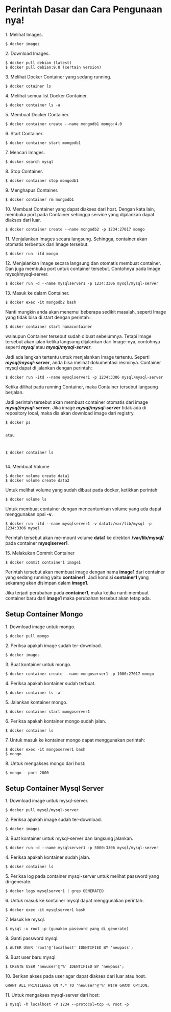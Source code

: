 
# Perintah Dasar dan Cara Pengunaan nya!
<p>1. Melihat Images.</p>
<pre class="wp-block-code"><code class="">$ docker images</code></pre>

<p>2. Download Images.</p>
<pre class="wp-block-code"><code class="">$ docker pull debian (latest)
$ docker pull debian:9.8 (certain version)</code></pre>

<p>3. Melihat Docker Container yang sedang running.</p>
<pre class="wp-block-code"><code class="">$ docker cotainer ls</code></pre>

<p>4. Melihat semua list Docker Container.</p>
<pre class="wp-block-code"><code class="">$ docker container ls -a</code></pre>

<p>5. Membuat Docker Container.</p>
<pre class="wp-block-code"><code class="">$ docker container create --name mongodb1 mongo:4.0</code></pre>

<p>6. Start Container.</p>
<pre class="wp-block-code"><code class="">$ docker container start mongodb1</code></pre>

<p>7. Mencari Images.</p>
<pre class="wp-block-code"><code class="">$ docker search mysql</code></pre>

<p>8. Stop Container.</p>
<pre class="wp-block-code"><code class="">$ docker container stop mongodb1</code></pre>

<p>9. Menghapus Container.</p>
<pre class="wp-block-code"><code class="">$ docker container rm mongodb1</code></pre>

<p>10. Membuat Container yang dapat diakses dari host. Dengan kata lain, membuka port pada Container sehingga service yang dijalankan dapat diakses dari luar.</p>
<pre class="wp-block-code"><code class="">$ docker container create --name mongodb2 -p 1234:27017 mongo</code></pre>

<p>11. Menjalankan Images secara langsung. Sehingga, container akan otomatis terbentuk dari Image tersebut.</p>
<pre class="wp-block-code"><code class="">$ docker run -itd mongo</code></pre>

<p>12. Menjalankan Image secara langsung dan otomatis membuat container. Dan juga membuka port untuk container tersebut. Contohnya pada Image mysql/mysql-server.</p>
<pre class="wp-block-code"><code class="">$ docker run -d --name mysqlserver1 -p 1234:3306 mysql/mysql-server</code></pre>

<p>13. Masuk ke dalam Container.</p>
<pre class="wp-block-code"><code class="">$ docker exec -it mongodb2 bash</code></pre>
<p>Nanti mungkin anda akan menemui beberapa sedikit masalah, seperti Image yang tidak bisa di start dengan perintah<code>:</code></p>
<pre class="wp-block-code"><code class="">$ docker container start namacontainer</code></pre>

<p>walaupun Container tersebut sudah dibuat sebelumnya. Tetapi Image tersebut akan jalan ketika langsung dijalankan dari Image-nya, contohnya seperti <strong><em>mysql</em></strong> atau <strong><em>mysql/mysql-server</em></strong>. </p>

<p>Jadi ada langkah tertentu untuk menjalankan Image tertentu. Seperti <strong><em>mysql/mysql-server</em></strong>, anda bisa melihat dokumentasi resminya. Container mysql dapat di jalankan dengan perintah<code>:</code></p>

<pre class="wp-block-code"><code class="">$ docker run -itd --name mysqlserver1 -p 1234:3306 mysql/mysql-server</code></pre>
<p>Ketika dilihat pada running Container, maka Container tersebut langsung berjalan. </p>
<p>Jadi perintah tersebut akan membuat container otomatis dari image <strong><em>mysql/mysql-server</em></strong>. Jika image <strong><em>mysql/mysql-server</em></strong> tidak ada di repository local, maka dia akan download image dari registry.</p>
<pre class="wp-block-code"><code class="">$ docker ps

atau 

$ docker container ls</code></pre>

<p>14. Membuat Volume</p>
<pre class="wp-block-code"><code class="">$ docker volume create data1
$ docker volume create data2</code></pre>
<p>Untuk melihat volume yang sudah dibuat pada docker, ketikkan perintah:</p>
<pre class="wp-block-code"><code class="">$ docker volume ls</code></pre>
<p>Untuk membuat container dengan mencantumkan volume yang ada dapat menggunakan opsi <strong>-v</strong>.</p>
<pre class="wp-block-code"><code class="">$ docker run -itd --name mysqlserver1 -v data1:/var/lib/mysql -p 1234:3306 mysql</code></pre>
<p>Perintah tersebut akan me-mount volume <strong>data1</strong> ke direktori <strong>/var/lib/mysql/</strong> pada container <strong>mysqlserver1</strong>.</p>

<p>15. Melakukan Commit Container</p>
<pre class="wp-block-code"><code class="">$ docker commit container1 image1</code></pre>

<p>Perintah tersebut akan membuat image dengan nama <strong>image1</strong> dari container yang sedang running yaitu <strong>container1</strong>. Jadi kondisi <strong>container1</strong> yang sekarang akan disimpan dalam <strong>image1</strong>.</p>

<p>Jika terjadi perubahan pada <strong>container1</strong>, maka ketika nanti membuat container baru dari <strong>image1</strong> maka perubahan tersebut akan tetap ada.</p>



## Setup Container Mongo

<p>1. Download image untuk mongo.</p>
<pre class="wp-block-code"><code class="">$ docker pull mongo</code></pre>

<p>2. Periksa apakah image sudah ter-download.</p>
<pre class="wp-block-code"><code class="">$ docker images</code></pre>

<p>3. Buat kontainer untuk mongo.</p>
<pre class="wp-block-code"><code class="">$ docker container create --name mongoserver1 -p 1000:27017 mongo</code></pre>

<p>4. Periksa apakah kontainer sudah terbuat.</p>
<pre class="wp-block-code"><code class="">$ docker container ls -a</code></pre>

<p>5. Jalankan kontainer mongo.</p>
<pre class="wp-block-code"><code class="">$ docker container start mongoserver1</code></pre>

<p>6. Periksa apakah kontainer mongo sudah jalan.</p>
<pre class="wp-block-code"><code class="">$ docker container ls</code></pre>

<p>7. Untuk masuk ke kontainer mongo dapat menggunakan perintah:</p>
<pre class="wp-block-code"><code class="">$ docker exec -it mongoserver1 bash
$ mongo</code></pre>

<p>8. Untuk mengakses mongo dari host:</p>
<pre class="wp-block-code"><code class="">$ mongo --port 2000</code></pre>




## Setup Container Mysql Server

<p>1. Download image untuk mysql-server.</p>
<pre class="wp-block-code"><code class="">$ docker pull mysql/mysql-server</code></pre>

<p>2. Periksa apakah image sudah ter-download.</p>
<pre class="wp-block-code"><code class="">$ docker images</code></pre>

<p>3. Buat kontainer untuk mysql-server dan langsung jalankan.</p>
<pre class="wp-block-code"><code class="">$ docker run -d --name mysqlserver1 -p 5000:3306 mysql/mysql-server</code></pre>

<p>4. Periksa apakah kontainer sudah jalan.</p>
<pre class="wp-block-code"><code class="">$ docker container ls</code></pre>

<p>5. Periksa log pada container mysql-server untuk melihat password yang di-generate.</p>
<pre class="wp-block-code"><code class="">$ docker logs mysqlserver1 | grep GENERATED</code></pre>

<p>6. Untuk masuk ke kontainer mysql dapat menggunakan perintah:</p>
<pre class="wp-block-code"><code class="">$ docker exec -it mysqlserver1 bash</code></pre>

<p>7. Masuk ke mysql.</p>
<pre class="wp-block-code"><code class="">$ mysql -u root -p (gunakan password yang di generate)</code></pre>

<p>8. Ganti password mysql.</p>
<pre class="wp-block-code"><code class="">$ ALTER USER 'root'@'localhost' IDENTIFIED BY 'newpass';</code></pre>

<p>9. Buat user baru mysql.</p>
<pre class="wp-block-code"><code class="">$ CREATE USER 'newuser'@'%' IDENTIFIED BY 'newpass';</code></pre>

<p>10. Berikan akses pada user agar dapat diakses dari luar atau host.</p>
<pre class="wp-block-code"><code class="">GRANT ALL PRIVILEGES ON *.* TO 'newuser'@'%' WITH GRANT OPTION;</code></pre>

<p>11. Untuk mengakses mysql-server dari host:</p>
<pre class="wp-block-code"><code class="">$ mysql -h localhost -P 1234 --protocol=tcp -u root -p</code></pre>

